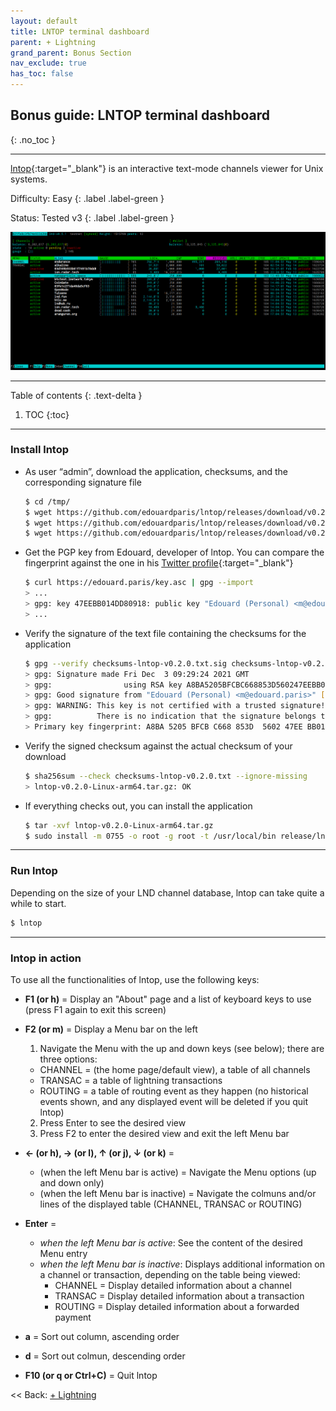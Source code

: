 ```yaml
---
layout: default
title: LNTOP terminal dashboard
parent: + Lightning
grand_parent: Bonus Section
nav_exclude: true
has_toc: false
---
```


## Bonus guide: LNTOP terminal dashboard
{: .no_toc }

---

[lntop](https://github.com/edouardparis/lntop){:target="_blank"} is an interactive text-mode channels viewer for Unix systems.

Difficulty: Easy
{: .label .label-green }

Status: Tested v3
{: .label .label-green }

![lntop](../../images/74_lntop.png)

---

Table of contents
{: .text-delta }

1. TOC
{:toc}

---

### Install lntop

* As user “admin”, download the application, checksums, and the corresponding signature file

  ```sh
  $ cd /tmp/
  $ wget https://github.com/edouardparis/lntop/releases/download/v0.2.0/lntop-v0.2.0-Linux-arm64.tar.gz
  $ wget https://github.com/edouardparis/lntop/releases/download/v0.2.0/checksums-lntop-v0.2.0.txt
  $ wget https://github.com/edouardparis/lntop/releases/download/v0.2.0/checksums-lntop-v0.2.0.txt.sig
  ```

* Get the PGP key from Edouard, developer of lntop.
  You can compare the fingerprint against the one in his [Twitter profile](https://twitter.com/edouardparis){:target="_blank"}

  ```sh
  $ curl https://edouard.paris/key.asc | gpg --import
  > ...
  > gpg: key 47EEBB014DD80918: public key "Edouard (Personal) <m@edouard.paris>" imported
  > ...
  ```

* Verify the signature of the text file containing the checksums for the application

  ```sh
  $ gpg --verify checksums-lntop-v0.2.0.txt.sig checksums-lntop-v0.2.0.txt
  > gpg: Signature made Fri Dec  3 09:29:24 2021 GMT
  > gpg:                using RSA key A8BA5205BFCBC668853D560247EEBB014DD80918
  > gpg: Good signature from "Edouard (Personal) <m@edouard.paris>" [unknown]
  > gpg: WARNING: This key is not certified with a trusted signature!
  > gpg:          There is no indication that the signature belongs to the owner.
  > Primary key fingerprint: A8BA 5205 BFCB C668 853D  5602 47EE BB01 4DD8 0918
  ```

* Verify the signed checksum against the actual checksum of your download

  ```sh
  $ sha256sum --check checksums-lntop-v0.2.0.txt --ignore-missing
  > lntop-v0.2.0-Linux-arm64.tar.gz: OK
  ```

* If everything checks out, you can install the application

  ```sh
  $ tar -xvf lntop-v0.2.0-Linux-arm64.tar.gz
  $ sudo install -m 0755 -o root -g root -t /usr/local/bin release/lntop
  ```

---

### Run lntop

Depending on the size of your LND channel database, lntop can take quite a while to start.

```sh
$ lntop
```

---

### lntop in action

To use all the functionalities of lntop, use the following keys:
  
* **F1 (or h)** = Display an "About" page and a list of keyboard keys to use (press F1 again to exit this screen)
  
* **F2 (or m)** = Display a Menu bar on the left
  1) Navigate the Menu with the up and down keys (see below); there are three options:  
    *  CHANNEL = (the home page/default view), a table of all channels
    *  TRANSAC = a table of lightning transactions
    *  ROUTING = a table of routing event as they happen (no historical events shown, and any displayed event will be deleted if you quit lntop)
  2) Press Enter to see the desired view
  3) Press F2 to enter the desired view and exit the left Menu bar
     
* **← (or h), → (or l), ↑ (or j), ↓ (or k)** = 
  * (when the left Menu bar is active) = Navigate the Menu options (up and down only)
  * (when the left Menu bar is inactive) = Navigate the colmuns and/or lines of the displayed table (CHANNEL, TRANSAC or ROUTING)

* **Enter** = 
  * *when the left Menu bar is active*: See the content of the desired Menu entry
  * *when the left Menu bar is inactive*: Displays additional information on a channel or transaction, depending on the table being viewed:
    * CHANNEL = Display detailed information about a channel
    * TRANSAC = Display detailed information about a transaction
    * ROUTING = Display detailed information about a forwarded payment
 
* **a** = Sort out column, ascending order
 
* **d** = Sort out colmun, descending order

* **F10 (or q or Ctrl+C)** = Quit lntop

<< Back: [+ Lightning](index.md)
